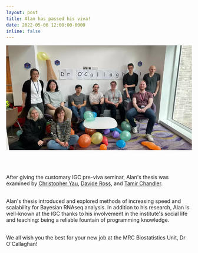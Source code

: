 ```yaml
---
layout: post
title: Alan has passed his viva!
date: 2022-05-06 12:00:00-0000
inline: false
---
```


<img src = "/assets/img/news/alan-viva-800.webp">

<br><br>

After giving the customary IGC pre-viva seminar, Alan's thesis was examined by
[Christopher Yau](https://cwcyau.github.io),
[Davide Ross](http://drisso.github.io), and
[Tamir Chandler](https://www.ed.ac.uk/mrc-human-genetics-unit/research/chandra-group). <br><br>

Alan's thesis introduced and explored methods of increasing speed and
scalability for Bayesian RNAseq analysis. In addition to his research, Alan is
well-known at the IGC thanks to his involvement in the institute's social life
and teaching: being a reliable fountain of programming knowledge. <br><br>

We all wish you the best for your new job at the MRC Biostatistics Unit, Dr 
O'Callaghan!

